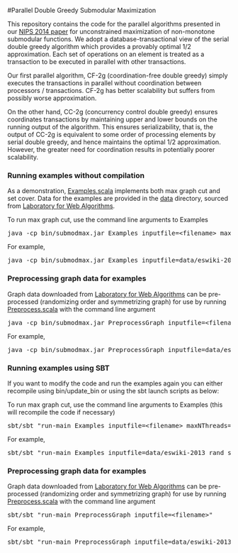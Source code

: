 #Parallel Double Greedy Submodular Maximization

This repository contains the code for the parallel algorithms presented in our <a href="paper/pan-etal-nips2015.pdf">NIPS 2014 paper</a> for unconstrained maximization of non-monotone submodular functions.
We adopt a database-transactional view of the serial double greedy algorithm which provides a provably optimal 1/2 approximation.
Each set of operations on an element is treated as a transaction to be executed in parallel with other transactions.

Our first parallel algorithm, CF-2g (coordination-free double greedy) simply executes the transactions in parallel without coordination between processors / transactions.
CF-2g has better scalability but suffers from possibly worse approximation.

On the other hand, CC-2g (concurrency control double greedy) ensures coordinates transactions by maintaining upper and lower bounds on the running output of the algorithm.
This ensures serializability, that is, the output of CC-2g is equivalent to some order of processing elements by serial double greedy, and hence maintains the optimal 1/2 approximation.
However, the greater need for coordination results in potentially poorer scalability.

<H3>Running examples without compilation</H3>
As a demonstration, <a href=src/main/scala/Examples.scala>Examples.scala</a> implements both max graph cut and set cover.
Data for the examples are provided in the <a href=data/>data</a> directory, sourced from <a href="http://law.di.unimi.it/datasets.php">Laboratory for Web Algorithms</a>.


To run max graph cut, use the command line arguments to Examples 
<pre>java -cp bin/submodmax.jar Examples inputfile=&lt;filename&gt; maxNThreads=&lt;maximum number of threads&gt;</pre>
For example,
<pre>java -cp bin/submodmax.jar Examples inputfile=data/eswiki-2013_rand_symm maxNThreads=4</pre>

<H3>Preprocessing graph data for examples</H3>
Graph data downloaded from <a href="http://law.di.unimi.it/datasets.php">Laboratory for Web Algorithms</a> can be pre-processed (randomizing order and symmetrizing graph) for use by running <a href=src/main/scala/Preprocess.scala>Preprocess.scala</a> with the command line argument
<pre>java -cp bin/submodmax.jar PreprocessGraph inputfile=&lt;filename&gt;</pre>
For example,
<pre>java -cp bin/submodmax.jar PreprocessGraph inputfile=data/eswiki-2013</pre>


<H3>Running examples using SBT</H3>

If you want to modify the code and run the examples again you can either recompile using bin/update_bin or using the sbt launch scripts as below:

To run max graph cut, use the command line arguments to Examples (this will recompile the code if necessary)
<pre>sbt/sbt "run-main Examples inputfile=&lt;filename&gt; maxNThreads=&lt;maximum number of threads&gt;"</pre>
For example,
<pre>sbt/sbt "run-main Examples inputfile=data/eswiki-2013_rand_symm maxNThreads=4"</pre>

<H3>Preprocessing graph data for examples</H3>
Graph data downloaded from <a href="http://law.di.unimi.it/datasets.php">Laboratory for Web Algorithms</a> can be pre-processed (randomizing order and symmetrizing graph) for use by running <a href=src/main/scala/Preprocess.scala>Preprocess.scala</a> with the command line argument
<pre>sbt/sbt "run-main PreprocessGraph inputfile=&lt;filename&gt;"</pre>
For example,
<pre>sbt/sbt "run-main PreprocessGraph inputfile=data/eswiki-2013</pre>

